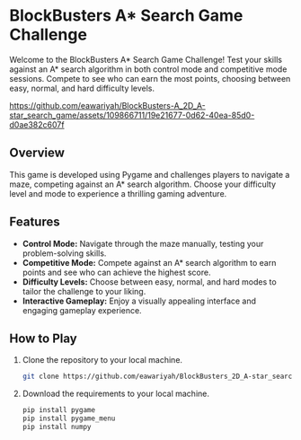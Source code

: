 # BlockBusters A* Search Game Challenge

Welcome to the BlockBusters A* Search Game Challenge! Test your skills against an A* search algorithm in both control mode and competitive mode sessions. Compete to see who can earn the most points, choosing between easy, normal, and hard difficulty levels.



https://github.com/eawariyah/BlockBusters-A_2D_A-star_search_game/assets/109866711/19e21677-0d62-40ea-85d0-d0ae382c607f


## Overview

This game is developed using Pygame and challenges players to navigate a maze, competing against an A* search algorithm. Choose your difficulty level and mode to experience a thrilling gaming adventure.

## Features

- **Control Mode:** Navigate through the maze manually, testing your problem-solving skills.
- **Competitive Mode:** Compete against an A* search algorithm to earn points and see who can achieve the highest score.
- **Difficulty Levels:** Choose between easy, normal, and hard modes to tailor the challenge to your liking.
- **Interactive Gameplay:** Enjoy a visually appealing interface and engaging gameplay experience.

## How to Play

1. Clone the repository to your local machine.
   ```bash
   git clone https://github.com/eawariyah/BlockBusters_2D_A-star_search_game.git

2. Download the requirements to your local machine.
   ```bash
   pip install pygame
   pip install pygame_menu
   pip install numpy
